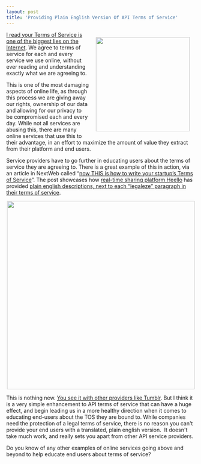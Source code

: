 ```yaml
---
layout: post
title: 'Providing Plain English Version Of API Terms of Service'
---
```

<p><a href="http://heello.com/" target="_blank"><img style="padding: 15px;" src="https://s3.amazonaws.com/kinlane-productions/api-evangelist/heello/heello-logo.png" alt="" width="250" align="right" /></a></p>
<p><a title="I read your Terms of Service is one of the biggest lies on the Internet" href="http://tosdr.org/">I read your Terms of Service is one of the biggest lies on the Internet</a>.  We agree to terms of service for each and every service we use online, without ever reading and understanding exactly what we are agreeing to.</p>
<p>This is one of the most damaging aspects of online life, as through this process we are giving away our rights, ownership of our data and allowing for our privacy to be compromised each and every day.  While not all services are abusing this, there are many online services that use this to their advantage, in an effort to maximize the amount of value they extract from their platform and end users.</p>
<p>Service providers have to go further in educating users about the terms of service they are agreeing to.  There is a great example of this in action, via an article in NextWeb called &ldquo;<a href="http://thenextweb.com/insider/2013/03/29/now-this-is-how-to-write-a-terms-of-service-document/">now THIS is how to write your startup&rsquo;s Terms of Service</a>&rdquo;.  The post showcases how <a href="http://heello.com/" target="_blank">real-time sharing platform Heello</a> has provided <a href="https://heello.com/terms" target="_blank">plain english descriptions, next to each &ldquo;legaleze&rdquo; paragraph in their terms of service</a>.</p>
<p><a href="https://heello.com/terms" target="_blank"><img style="display: block; margin-left: auto; margin-right: auto;" src="https://s3.amazonaws.com/kinlane-productions/api-evangelist/heello/heello-terms-of-service.png" alt="" width="500" /></a></p>
<p>This is nothing new. <a href="http://www.tumblr.com/policy/en/terms_of_service">You see it with other providers like Tumblr</a>.  But I think it is a very simple enhancement to API terms of service that can have a huge effect, and begin leading us in a more healthy direction when it comes to educating end-users about the TOS they are bound to.  While companies need the protection of a legal terms of service, there is no reason you can't provide your end users with a translated, plain english version. &nbsp;It doesn't take much work, and really sets you apart from other API service providers.</p>
<p>Do you know of any other examples of online services going above and beyond to help educate end users about terms of service?</p>
